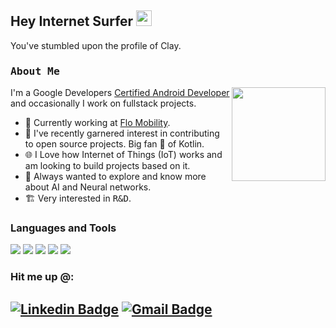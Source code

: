 ## Hey Internet Surfer  <img src="https://media.giphy.com/media/hvRJCLFzcasrR4ia7z/giphy.gif" width="25px">
You've stumbled upon the profile of Clay.
<br>

### <samp>About Me </samp>
<img align="right" src="https://s3.amazonaws.com/accredible-api-templates/1571853844708450.png" width="150" height="150"> 

I'm a Google Developers [Certified Android Developer](https://www.credential.net/295ed91c-699e-41c0-bdb0-168e0af11e9d) and occasionally I work on fullstack projects. 

- 🔨 Currently working at [Flo Mobility](https://flomobility.com/).
- 🌿 I've recently garnered interest in contributing to open source projects. Big fan 💙 of Kotlin. 
- 🌐 I Love how Internet of Things (IoT) works and am looking to build projects based on it.
- 🧠 Always wanted to explore and know more about AI and Neural networks. 
- 🏗️ Very interested in <samp>R&D</samp>.

### Languages and Tools
<img src="https://img.shields.io/badge/kotlin-%230095D5.svg?&style=for-the-badge&logo=kotlin&logoColor=white"> <img src="https://img.shields.io/badge/Java-ED8B00?style=for-the-badge&logo=java&logoColor=white"> <img src="https://img.shields.io/badge/Python-3776AB?style=for-the-badge&logo=python&logoColor=white"> <img src="https://img.shields.io/badge/Typescript-2F74C0?style=for-the-badge&logo=typescript&logoColor=white"> <img src="https://img.shields.io/badge/C++-purple?style=for-the-badge&logo=c%2B%2B&logoColor=white"> 
<br>

### Hit me up @:
[![Linkedin Badge](https://img.shields.io/badge/-Clay%20Motupalli-blue?style=flat-square&logo=Linkedin&logoColor=white&link=https://www.linkedin.com/in/claymotupalli/)](https://www.linkedin.com/in/claymotupalli/)
[![Gmail Badge](https://img.shields.io/badge/-clay.motupalli@gmail.com-c14438?style=flat-square&logo=Gmail&logoColor=white&link=mailto:clay.motupalli@gmail.com)](mailto:clay.motupalli@gmail.com)
---
